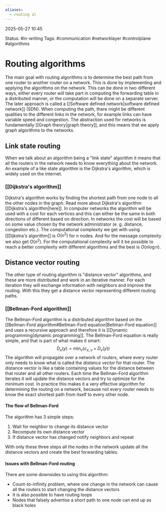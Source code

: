 ```yaml
---
aliases:
  - routing al
---
```


2025-05-27 10:45

Status: #in-writing 
Tags: #communication #networklayer #controlplane #algorithms 

# Routing algorithms
The main goal with routing algorithms is to determine the best path from one router to another router on a network. This is done by implementing and applying the algorithms on the network. This can be done in two different ways, either every router will take part in computing the forwarding table in a distributed manner, or the computation will be done on a separate server. The later approach is called a [[Software defined network|software defined network]] (SDN). When computing the path, there might be different qualities to the different links in the network, for example links can have variable speed and congestion. The abstraction used for networks is fundamentally [[Graph theory|graph theory]], and this means that we apply graph algorithms to the networks. 
## Link state routing
When we talk about an algorithm being a "link state" algorithm it means that all the routers in the network needs to know everything about the network. An example of a like state algorithm is the Dijkstra's algorithm, which is widely used on the internet. 
### [[Dijkstra's algorithm]]
Dijkstra's algorithm works by finding the shortest path from one node to all the other nodes in the graph. Read more about Dijkstra's algorithm [[Dijkstra's algorithm|here]]. In computer networks the algorithm will be used with a cost for each vertices and this can either be the same in both directions of different based on direction. In networks the cost will be based on some value chosen by the network administrator (e. g. distance, congestion etc.).
The computational complexity we get with using [[Dijkstra's algorithm]] is $O(n^2)$ for n nodes. And for the message complexity we also get $O(n^2)$. For the computational complexity will it be possible to reach a better complexity with different algorithms and the best is $O(n\log{n})$.
## Distance vector routing
The other type of routing algorithm is "distance vector" algorithms, and these are more distributed and work in an iterative manner. For each iteration they will exchange information with neighbors and improve the routing. With this they get a distance vector representing different routing paths. 
### [[Bellman-Ford algorithm]]
The Bellman-Ford algorithm is a distributed algorithm based on the [[Bellman-Ford algorithm#Bellman-Ford equation|Bellman-Ford equation]] and uses a recursive approach and therefore it is [[Dynamic programming|dynamic programming]]. The Bellman-Ford equation is really simple, and that is part of what makes it smart:
$$
D_x(y)=\min\nolimits_v({c_{x,v} + D_v(y)})
$$
The algorithm will propagate over a network of routers, where every router only needs to know what is called the *distance vector* for that router. The distance vector is like a table containing values for the distance between that router and all other routers. Each time the Bellman-Ford algorithm iterates it will update the distance vectors and try to optimize for the minimum cost. In practice this makes it a very effective algorithm for determining the routing on a network, because not every router needs to know the exact shortest path from itself to every other node. 
#### The flow of Bellman-Ford
The algorithm has 3 simple steps:
1. Wait for neighbor to change its distance vector
2. Recompute its own distance vector
3. If distance vector has changed notify neighbors and repeat

With only these three steps all the nodes in the network update all the distance vectors and create the best forwarding tables. 

#### Issues with Bellman-Ford routing
There are some downsides to using this algorithm:
- Count-to-infinity problem, where one change in the network can cause all the routers to start changing the distance vectors
- It is also possible to have routing loops
- Nodes that falsely advertise a short path to one node can end up as black holes

